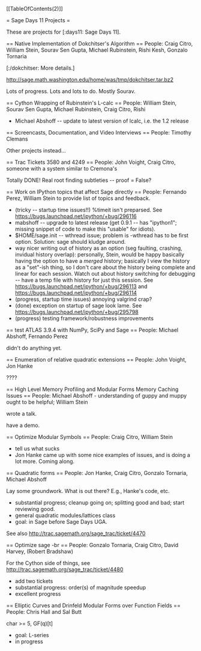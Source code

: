 [[TableOfContents(2)]]

= Sage Days 11 Projects =

These are projects for [:days11: Sage Days 11].


== Native Implementation of Dokchitser's Algorithm ==
People: Craig Citro, William Stein, Sourav Sen Gupta, Michael Rubinstein, Rishi Kesh, Gonzalo Tornaria

[:/dokchitser: More details.]

http://sage.math.washington.edu/home/was/tmp/dokchitser.tar.bz2

Lots of progress.  Lots and lots to do.  Mostly Sourav.


== Cython Wrapping of Rubinstein's L-calc ==
People: William Stein, Sourav Sen Gupta, Michael Rubinstein, Craig Citro, Rishi

  * Michael Abshoff -- update to latest version of lcalc, i.e. the 1.2 release
  
== Screencasts, Documentation, and Video Interviews ==
People: Timothy Clemans

Other projects instead...

== Trac Tickets 3580 and 4249 ==
People: John Voight, Craig Citro, someone with a system similar to Cremona's

Totally DONE!    Real root finding subtleties -- proof = False?

== Work on IPython topics that affect Sage directly ==
People: Fernando Perez, William Stein to provide list of topics and feedback.
  
 * (tricky -- startup time issues!!) %timeit isn't preparsed.  See https://bugs.launchpad.net/ipython/+bug/296116
 * mabshoff -- upgrade to latest release (get 0.9.1 -- has "ipython1"; missing snippet of code to make this "usable" for idiots).
 * $HOME/sage.init -- wthread issue; problem is -wthread has to be first option. Solution: sage should kludge around. 
 * way nicer writing out of history as an option (seg faulting, crashing, invidual history overlap): personally, Stein, would be happy basically having the option to have a *merged* history; basically I view the history as a "set"-ish thing, so I don't care about the history being complete and linear for each session.  Watch out about history switching for debugging -- have a temp file with history for just this session.   See https://bugs.launchpad.net/ipython/+bug/296113 and https://bugs.launchpad.net/ipython/+bug/296114
 * (progress, startup time issues) annoying valgrind crap?
 * (done) exception on startup of sage look lame.  See https://bugs.launchpad.net/ipython/+bug/295798
 * (progress) testing framework/robustness improvements

== test ATLAS 3.9.4 with NumPy, SciPy and Sage ==
People: Michael Abshoff, Fernando Perez

didn't do anything yet.

== Enumeration of relative quadratic extensions ==
People: John Voight, Jon Hanke

????
 

== High Level Memory Profiling and Modular Forms Memory Caching Issues ==
People: Michael Abshoff - understanding of guppy and muppy ought to be helpful; William Stein

wrote a talk.

have a demo.


== Optimize Modular Symbols ==
People: Craig Citro, William Stein
  * tell us what sucks
  * Jon Hanke came up with some nice examples of issues, and is doing a lot more.  Coming along.

== Quadratic forms ==
People: Jon Hanke, Craig Citro, Gonzalo Tornaria, Michael Abshoff

Lay some groundwork.  What is out there?   E.g., Hanke's code, etc.

 * substantial progress; cleanup going on; splitting good and bad; start reviewing good.  
 * general quadratic modules/lattices class
 * goal: in Sage before Sage Days UGA.

See also http://trac.sagemath.org/sage_trac/ticket/4470

== Optimize sage -br ==
People: Gonzalo Tornaria, Craig Citro, David Harvey, (Robert Bradshaw)

 For the Cython side of things, see http://trac.sagemath.org/sage_trac/ticket/4480

 * add two tickets
 * substantial progress: order(s) of magnitude speedup
 * excellent progress


== Elliptic Curves and Drinfeld Modular Forms over Function Fields ==
People: Chris Hall and Sal Butt

  char >= 5, GF(q)[t]

  * goal: L-series
  * in progress
